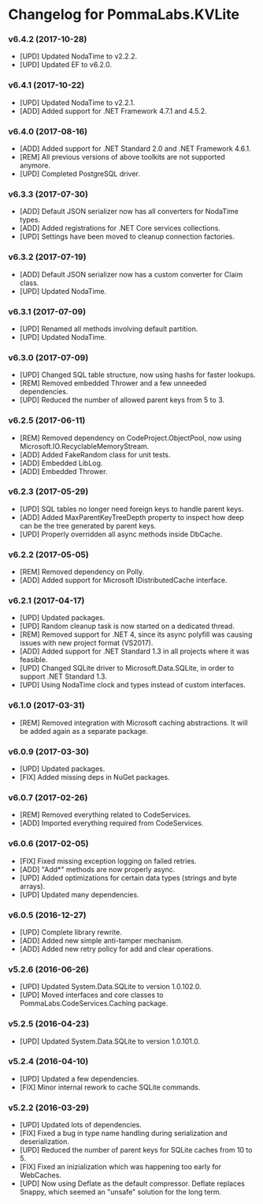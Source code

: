 # Changelog for PommaLabs.KVLite #

### v6.4.2 (2017-10-28)

* [UPD] Updated NodaTime to v2.2.2.
* [UPD] Updated EF to v6.2.0.

### v6.4.1 (2017-10-22)

* [UPD] Updated NodaTime to v2.2.1.
* [ADD] Added support for .NET Framework 4.7.1 and 4.5.2.

### v6.4.0 (2017-08-16)

* [ADD] Added support for .NET Standard 2.0 and .NET Framework 4.6.1.
* [REM] All previous versions of above toolkits are not supported anymore.
* [UPD] Completed PostgreSQL driver.

### v6.3.3 (2017-07-30)

* [ADD] Default JSON serializer now has all converters for NodaTime types.
* [ADD] Added registrations for .NET Core services collections.
* [UPD] Settings have been moved to cleanup connection factories.

### v6.3.2 (2017-07-19)

* [ADD] Default JSON serializer now has a custom converter for Claim class.
* [UPD] Updated NodaTime.

### v6.3.1 (2017-07-09)

* [UPD] Renamed all methods involving default partition.
* [UPD] Updated NodaTime.

### v6.3.0 (2017-07-09)

* [UPD] Changed SQL table structure, now using hashs for faster lookups.
* [REM] Removed embedded Thrower and a few unneeded dependencies.
* [UPD] Reduced the number of allowed parent keys from 5 to 3.

### v6.2.5 (2017-06-11)

* [REM] Removed dependency on CodeProject.ObjectPool, now using Microsoft.IO.RecyclableMemoryStream.
* [ADD] Added FakeRandom class for unit tests.
* [ADD] Embedded LibLog.
* [ADD] Embedded Thrower.

### v6.2.3 (2017-05-29)

* [UPD] SQL tables no longer need foreign keys to handle parent keys.
* [ADD] Added MaxParentKeyTreeDepth property to inspect how deep can be the tree generated by parent keys. 
* [UPD] Properly overridden all async methods inside DbCache.

### v6.2.2 (2017-05-05)

* [REM] Removed dependency on Polly.
* [ADD] Added support for Microsoft IDistributedCache interface.

### v6.2.1 (2017-04-17)

* [UPD] Updated packages.
* [UPD] Random cleanup task is now started on a dedicated thread. 
* [REM] Removed support for .NET 4, since its async polyfill was causing issues with new project format (VS2017).
* [ADD] Added support for .NET Standard 1.3 in all projects where it was feasible.
* [UPD] Changed SQLite driver to Microsoft.Data.SQLite, in order to support .NET Standard 1.3.
* [UPD] Using NodaTime clock and types instead of custom interfaces.

### v6.1.0 (2017-03-31)

* [REM] Removed integration with Microsoft caching abstractions. It will be added again as a separate package. 

### v6.0.9 (2017-03-30)

* [UPD] Updated packages.
* [FIX] Added missing deps in NuGet packages.

### v6.0.7 (2017-02-26)

* [REM] Removed everything related to CodeServices.
* [ADD] Imported everything required from CodeServices.

### v6.0.6 (2017-02-05)

* [FIX] Fixed missing exception logging on failed retries.
* [ADD] "Add*" methods are now properly async.
* [UPD] Added optimizations for certain data types (strings and byte arrays).
* [UPD] Updated many dependencies.

### v6.0.5 (2016-12-27)

* [UPD] Complete library rewrite.
* [ADD] Added new simple anti-tamper mechanism.
* [ADD] Added new retry policy for add and clear operations.

### v5.2.6 (2016-06-26)

* [UPD] Updated System.Data.SQLite to version 1.0.102.0.
* [UPD] Moved interfaces and core classes to PommaLabs.CodeServices.Caching package.

### v5.2.5 (2016-04-23)

* [UPD] Updated System.Data.SQLite to version 1.0.101.0.

### v5.2.4 (2016-04-10)

* [UPD] Updated a few dependencies.
* [FIX] Minor internal rework to cache SQLite commands.

### v5.2.2 (2016-03-29)

* [UPD] Updated lots of dependencies.
* [FIX] Fixed a bug in type name handling during serialization and deserialization.
* [UPD] Reduced the number of parent keys for SQLite caches from 10 to 5.
* [FIX] Fixed an inizialization which was happening too early for WebCaches.
* [UPD] Now using Deflate as the default compressor. Deflate replaces Snappy, which seemed an "unsafe" solution for the long term.
